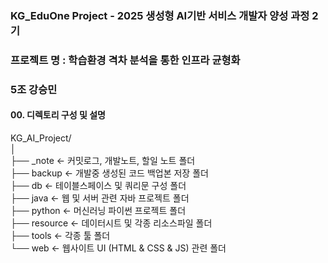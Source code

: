 ### KG_EduOne Project - 2025 생성형 AI기반 서비스 개발자 양성 과정 2기

### 프로젝트 명 : 학습환경 격차 분석을 통한 인프라 균형화

### 5조 강승민

#### 00. 디렉토리 구성 및 설명

KG_AI_Project/  
│  
├── \_note <- 커밋로그, 개발노트, 할일 노트 폴더  
├── backup <- 개발중 생성된 코드 백업본 저장 폴더  
├── db <- 테이블스페이스 및 쿼리문 구성 폴더  
├── java <- 웹 및 서버 관련 자바 프로젝트 폴더  
├── python <- 머신러닝 파이썬 프로젝트 폴더  
├── resource <- 데이터시트 및 각종 리소스파일 폴더  
├── tools <- 각종 툴 폴더  
└── web <- 웹사이트 UI (HTML & CSS & JS) 관련 폴더  